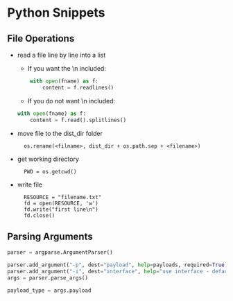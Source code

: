 # Python Snippets 

## File Operations

* read a file line by line into a list

	* If you want the \n included:

	```python
		with open(fname) as f:
	    	content = f.readlines()
	```

	* If you do not want \n included:

	```python
	with open(fname) as f:
	    content = f.read().splitlines()
	```

* move file to the dist_dir folder
	
		os.rename(<filname>, dist_dir + os.path.sep + <filename>)

* get working directory

		PWD = os.getcwd()

* write file 

		RESOURCE = "filename.txt"
		fd = open(RESOURCE, 'w')
	    fd.write("first line\n")
	    fd.close()


## Parsing Arguments

```python
parser = argparse.ArgumentParser()

parser.add_argument("-p", dest="payload", help=payloads, required=True)
parser.add_argument("-i", dest="interface", help="use interface - default: eth0", default="eth0")
args = parser.parse_args()

payload_type = args.payload
```